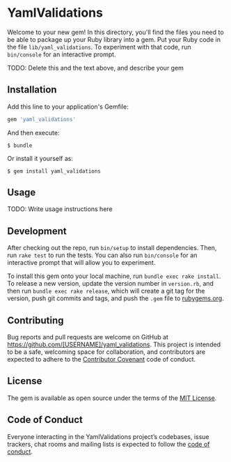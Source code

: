 # YamlValidations

Welcome to your new gem! In this directory, you'll find the files you need to be able to package up your Ruby library into a gem. Put your Ruby code in the file `lib/yaml_validations`. To experiment with that code, run `bin/console` for an interactive prompt.

TODO: Delete this and the text above, and describe your gem

## Installation

Add this line to your application's Gemfile:

```ruby
gem 'yaml_validations'
```

And then execute:

    $ bundle

Or install it yourself as:

    $ gem install yaml_validations

## Usage

TODO: Write usage instructions here

## Development

After checking out the repo, run `bin/setup` to install dependencies. Then, run `rake test` to run the tests. You can also run `bin/console` for an interactive prompt that will allow you to experiment.

To install this gem onto your local machine, run `bundle exec rake install`. To release a new version, update the version number in `version.rb`, and then run `bundle exec rake release`, which will create a git tag for the version, push git commits and tags, and push the `.gem` file to [rubygems.org](https://rubygems.org).

## Contributing

Bug reports and pull requests are welcome on GitHub at https://github.com/[USERNAME]/yaml_validations. This project is intended to be a safe, welcoming space for collaboration, and contributors are expected to adhere to the [Contributor Covenant](http://contributor-covenant.org) code of conduct.

## License

The gem is available as open source under the terms of the [MIT License](http://opensource.org/licenses/MIT).

## Code of Conduct

Everyone interacting in the YamlValidations project’s codebases, issue trackers, chat rooms and mailing lists is expected to follow the [code of conduct](https://github.com/[USERNAME]/yaml_validations/blob/master/CODE_OF_CONDUCT.md).
